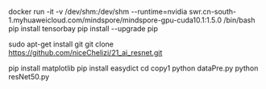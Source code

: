 docker run -it -v /dev/shm:/dev/shm --runtime=nvidia swr.cn-south-1.myhuaweicloud.com/mindspore/mindspore-gpu-cuda10.1:1.5.0 /bin/bash
pip install tensorbay
pip install --upgrade pip

sudo apt-get install git 
git clone  https://github.com/niceChelizi/21_ai_resnet.git

pip install matplotlib
pip install easydict 
cd copy1
python dataPre.py
python resNet50.py
